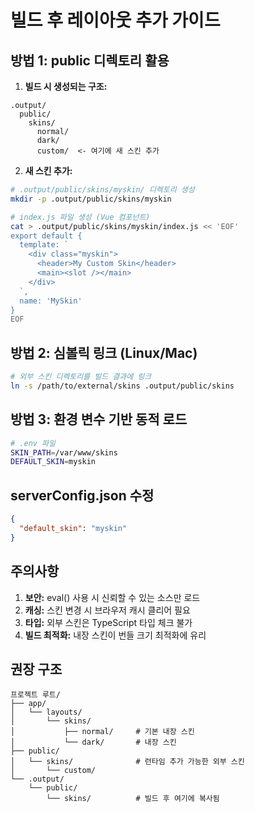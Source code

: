 # 빌드 후 레이아웃 추가 가이드

## 방법 1: public 디렉토리 활용

1. **빌드 시 생성되는 구조:**
```
.output/
  public/
    skins/
      normal/
      dark/
      custom/  <- 여기에 새 스킨 추가
```

2. **새 스킨 추가:**
```bash
# .output/public/skins/myskin/ 디렉토리 생성
mkdir -p .output/public/skins/myskin

# index.js 파일 생성 (Vue 컴포넌트)
cat > .output/public/skins/myskin/index.js << 'EOF'
export default {
  template: `
    <div class="myskin">
      <header>My Custom Skin</header>
      <main><slot /></main>
    </div>
  `,
  name: 'MySkin'
}
EOF
```

## 방법 2: 심볼릭 링크 (Linux/Mac)

```bash
# 외부 스킨 디렉토리를 빌드 결과에 링크
ln -s /path/to/external/skins .output/public/skins
```

## 방법 3: 환경 변수 기반 동적 로드

```bash
# .env 파일
SKIN_PATH=/var/www/skins
DEFAULT_SKIN=myskin
```

## serverConfig.json 수정

```json
{
  "default_skin": "myskin"
}
```

## 주의사항

1. **보안:** eval() 사용 시 신뢰할 수 있는 소스만 로드
2. **캐싱:** 스킨 변경 시 브라우저 캐시 클리어 필요
3. **타입:** 외부 스킨은 TypeScript 타입 체크 불가
4. **빌드 최적화:** 내장 스킨이 번들 크기 최적화에 유리

## 권장 구조

```
프로젝트 루트/
├── app/
│   └── layouts/
│       └── skins/
│           ├── normal/     # 기본 내장 스킨
│           └── dark/       # 내장 스킨
├── public/
│   └── skins/              # 런타임 추가 가능한 외부 스킨
│       └── custom/
└── .output/
    └── public/
        └── skins/          # 빌드 후 여기에 복사됨
```
